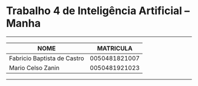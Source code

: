 # Trabalho 4 de Inteligência Artificial – Manha

---
| NOME                               | MATRICULA     |
| ---------------------------------- | ------------- |
| Fabricio Baptista de Castro        | 0050481821007 |
| Mario Celso Zanin                  | 0050481921023 |
---